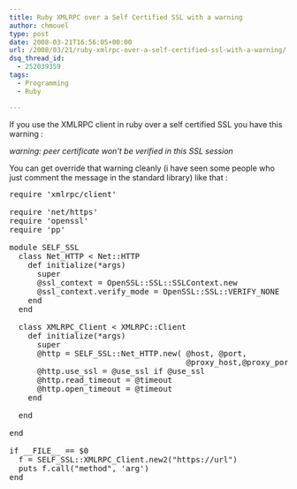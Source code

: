 ```yaml
---
title: Ruby XMLRPC over a Self Certified SSL with a warning
author: chmouel
type: post
date: 2008-03-21T16:56:05+00:00
url: /2008/03/21/ruby-xmlrpc-over-a-self-certified-ssl-with-a-warning/
dsq_thread_id:
  - 252039359
tags:
  - Programming
  - Ruby

---
```

If you use the XMLRPC client in ruby over a self certified SSL you have this warning :

 _warning: peer certificate won't be verified in this SSL session_ 

You can get override that warning cleanly (i have seen some people who just comment the message in the standard library) like that :

<pre lang="ruby">require 'xmlrpc/client'

require 'net/https'
require 'openssl'
require 'pp'

module SELF_SSL
  class Net_HTTP &lt; Net::HTTP
    def initialize(*args)
      super
      @ssl_context = OpenSSL::SSL::SSLContext.new
      @ssl_context.verify_mode = OpenSSL::SSL::VERIFY_NONE
    end
  end

  class XMLRPC_Client &lt; XMLRPC::Client
    def initialize(*args)
      super
      @http = SELF_SSL::Net_HTTP.new( @host, @port,
                                      @proxy_host,@proxy_port )
      @http.use_ssl = @use_ssl if @use_ssl
      @http.read_timeout = @timeout
      @http.open_timeout = @timeout
    end

  end

end

if __FILE__ == $0
  f = SELF_SSL::XMLRPC_Client.new2("https://url")
  puts f.call("method", 'arg')
end
</pre>